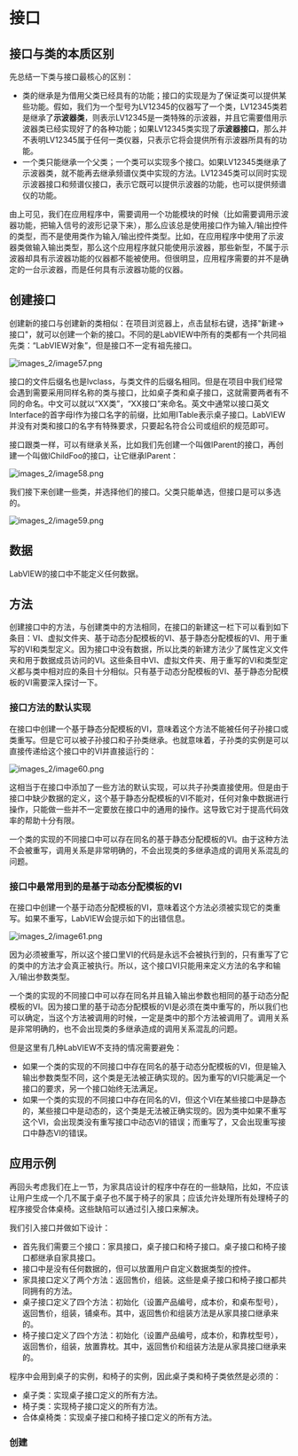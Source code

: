 # 接口


## 接口与类的本质区别

先总结一下类与接口最核心的区别：
* 类的继承是为借用父类已经具有的功能；接口的实现是为了保证类可以提供某些功能。假如，我们为一个型号为LV12345的仪器写了一个类，LV12345类若是继承了**示波器类**，则表示LV12345是一类特殊的示波器，并且它需要借用示波器类已经实现好了的各种功能；如果LV12345类实现了**示波器接口**，那么并不表明LV12345属于任何一类仪器，只表示它将会提供所有示波器所具有的功能。
* 一个类只能继承一个父类；一个类可以实现多个接口。如果LV12345类继承了示波器类，就不能再去继承频谱仪类中实现的方法。LV12345类可以同时实现示波器接口和频谱仪接口，表示它既可以提供示波器的功能，也可以提供频谱仪的功能。

由上可见，我们在应用程序中，需要调用一个功能模块的时候（比如需要调用示波器功能，把输入信号的波形记录下来），那么应该总是使用接口作为输入/输出控件的类型，而不是使用类作为输入/输出控件类型。比如，在应用程序中使用了示波器类做输入输出类型，那么这个应用程序就只能使用示波器，那些新型，不属于示波器却具有示波器功能的仪器都不能被使用。但很明显，应用程序需要的并不是确定的一台示波器，而是任何具有示波器功能的仪器。

## 创建接口

创建新的接口与创建新的类相似：在项目浏览器上，点击鼠标右键，选择"新建-\>接口"，就可以创建一个新的接口。不同的是LabVIEW中所有的类都有一个共同祖先类：“LabVIEW对象”，但是接口不一定有祖先接口。

![images_2/image57.png](images_2/image57.png "新接口没有继承任何其它接口")

接口的文件后缀名也是lvclass，与类文件的后缀名相同。但是在项目中我们经常会遇到需要采用同样名称的类与接口，比如桌子类和桌子接口，这就需要两者有不同的命名。中文可以就以“XX类”，“XX接口”来命名。英文中通常以接口英文Interface的首字母I作为接口名字的前缀，比如用ITable表示桌子接口。LabVIEW并没有对类和接口的名字有特殊要求，只要起名符合公司或组织的规范即可。

接口跟类一样，可以有继承关系，比如我们先创建一个叫做IParent的接口，再创建一个叫做IChildFoo的接口，让它继承IParent：

![images_2/image58.png](images_2/image58.png "子接口继承父接口")

我们接下来创建一些类，并选择他们的接口。父类只能单选，但接口是可以多选的。

![images_2/image59.png](images_2/image59.png "为新创建的类选择需要实现的接口")

## 数据

LabVIEW的接口中不能定义任何数据。

## 方法

创建接口中的方法，与创建类中的方法相同，在接口的新建这一栏下可以看到如下条目：VI、虚拟文件夹、基于动态分配模板的VI、基于静态分配模板的VI、用于重写的VI和类型定义。因为接口中没有数据，所以比类的新建方法少了属性定义文件夹和用于数据成员访问的VI。这些条目中VI、虚拟文件夹、用于重写的VI和类型定义都与类中相对应的条目十分相似。只有基于动态分配模板的VI、基于静态分配模板的VI需要深入探讨一下。

### 接口方法的默认实现

在接口中创建一个基于静态分配模板的VI，意味着这个方法不能被任何子孙接口或类重写。但是它可以被子孙接口和子孙类继承。也就意味着，子孙类的实例是可以直接传递给这个接口中的VI并直接运行的：

![images_2/image60.png](images_2/image60.png "使用一个子类的实例调用接口中实现的VI")

这相当于在接口中添加了一些方法的默认实现，可以共子孙类直接使用。但是由于接口中缺少数据的定义，这个基于静态分配模板的VI不能对，任何对象中数据进行操作，只能做一些并不一定要放在接口中的通用的操作。这导致它对于提高代码效率的帮助十分有限。

一个类的实现的不同接口中可以存在同名的基于静态分配模板的VI。由于这种方法不会被重写，调用关系是非常明确的，不会出现类的多继承造成的调用关系混乱的问题。

### 接口中最常用到的是基于动态分配模板的VI

在接口中创建一个基于动态分配模板的VI，意味着这个方法必须被实现它的类重写。如果不重写，LabVIEW会提示如下的出错信息。

![images_2/image61.png](images_2/image61.png "接口中基于动态分配模板的VI不被重写会出错")

因为必须被重写，所以这个接口里VI的代码是永远不会被执行到的，只有重写了它的类中的方法才会真正被执行。所以，这个接口VI只能用来定义方法的名字和输入/输出参数类型。

一个类的实现的不同接口中可以存在同名并且输入输出参数也相同的基于动态分配模板的VI。因为接口里的基于动态分配模板的VI是必须在类中重写的，所以我们也可以确定，当这个方法被调用的时候，一定是类中的那个方法被调用了。调用关系是非常明确的，也不会出现类的多继承造成的调用关系混乱的问题。

但是这里有几种LabVIEW不支持的情况需要避免：

* 如果一个类的实现的不同接口中存在同名的基于动态分配模板的VI，但是输入输出参数类型不同，这个类是无法被正确实现的。因为重写的VI只能满足一个接口的要求，另一个接口始终无法满足。
* 如果一个类的实现的不同接口中存在同名的VI，但这个VI在某些接口中是静态的，某些接口中是动态的，这个类是无法被正确实现的。因为类中如果不重写这个VI，会出现类没有重写接口中动态VI的错误；而重写了，又会出现重写接口中静态VI的错误。


## 应用示例

再回头考虑我们在上一节，为家具店设计的程序中存在的一些缺陷，比如，不应该让用户生成一个几不属于桌子也不属于椅子的家具；应该允许处理所有处理椅子的程序接受合体桌椅。这些缺陷可以通过引入接口来解决。

我们引入接口并做如下设计：


* 首先我们需要三个接口：家具接口，桌子接口和椅子接口。桌子接口和椅子接口都继承自家具接口。
* 接口中是没有任何数据的，但可以放置用户自定义数据类型的控件。
* 家具接口定义了两个方法：返回售价，组装。这些是桌子接口和椅子接口都共同拥有的方法。
* 桌子接口定义了四个方法：初始化（设置产品编号，成本价，和桌布型号），返回售价，组装，铺桌布。其中，返回售价和组装方法是从家具接口继承来的。
* 椅子接口定义了四个方法：初始化（设置产品编号，成本价，和靠枕型号），返回售价，组装，放置靠枕。其中，返回售价和组装方法是从家具接口继承来的。

程序中会用到桌子的实例，和椅子的实例，因此桌子类和椅子类依然是必须的：

* 桌子类：实现桌子接口定义的所有方法。
* 椅子类：实现椅子接口定义的所有方法。
* 合体桌椅类：实现桌子接口和椅子接口定义的所有方法。

### 创建
